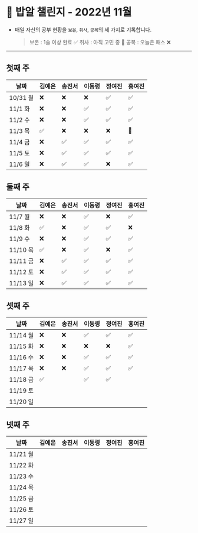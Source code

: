# 🍚 밥알 챌린지 - 2022년 11월
- 매일 자신의 공부 현황을 `보온`, `취사`, `공복`의 세 가지로 기록합니다.
    
    > 보온 : 1솔 이상 완료 ✅
    취사 : 아직 고민 중 🤔
    공복 : 오늘은 패스 ❌
---

## 첫째 주
**날짜**|김예은|송진서|이동령|정여진|홍여진
---|---|---|---|---|---
10/31 월|❌|❌|❌|✅|✅
11/1 화|❌|❌|✅|✅|✅
11/2 수|❌|❌|✅|✅|✅
11/3 목|✅|❌|❌|❌|🤔
11/4 금|❌ |✅|✅|✅|✅
11/5 토|❌ |✅|✅|✅|✅
11/6 일|❌ |✅|✅|❌|✅

## 둘째 주
**날짜**|김예은|송진서|이동령|정여진|홍여진
---|---|---|---|---|---
11/7 월|❌|❌|✅|❌|✅
11/8 화|✅|❌|✅|✅|❌
11/9 수|❌|❌|✅|✅|✅
11/10 목|✅|❌|✅|❌|✅
11/11 금|❌ |✅|✅|✅|✅
11/12 토|❌ |✅|✅|✅|✅
11/13 일|❌ |✅|✅|✅|✅

## 셋째 주
**날짜**|김예은|송진서|이동령|정여진|홍여진
---|---|---|---|---|---
11/14 월|❌ |❌ |✅|✅|✅
11/15 화| ❌|❌ |❌|❌|✅
11/16 수|❌ |❌ |✅|✅|✅
11/17 목|❌ |❌ |✅|✅|✅
11/18 금|✅ | |✅|✅|
11/19 토| | | | |
11/20 일| | | | |


## 넷째 주
**날짜**|김예은|송진서|이동령|정여진|홍여진
---|---|---|---|---|---
11/21 월| | | | |
11/22 화| | | | |
11/23 수| | | | |
11/24 목| | | | |
11/25 금| | | | |
11/26 토| | | | |
11/27 일| | | | |
